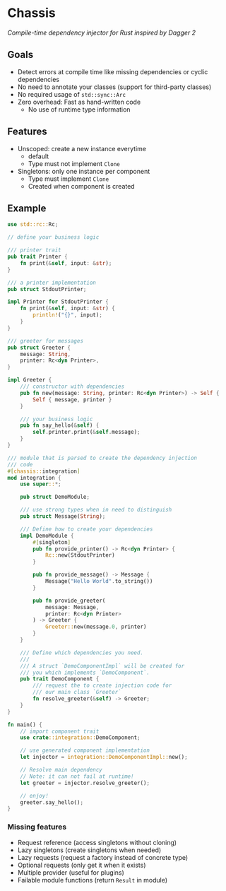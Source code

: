 # Chassis

*Compile-time dependency injector for Rust inspired by Dagger 2*

## Goals
* Detect errors at compile time like missing dependencies or cyclic dependencies
* No need to annotate your classes (support for third-party classes)
* No required usage of `std::sync::Arc`
* Zero overhead: Fast as hand-written code
    * No use of runtime type information

## Features

* Unscoped: create a new instance everytime
    * default
    * Type must not implement `Clone`
* Singletons: only one instance per component
    * Type must implement `Clone`
    * Created when component is created

## Example
```rust
use std::rc::Rc;

// define your business logic

/// printer trait
pub trait Printer {
    fn print(&self, input: &str);
}

/// a printer implementation
pub struct StdoutPrinter;

impl Printer for StdoutPrinter {
    fn print(&self, input: &str) {
        println!("{}", input);
    }
}

/// greeter for messages
pub struct Greeter {
    message: String,
    printer: Rc<dyn Printer>,
}

impl Greeter {
    /// constructor with dependencies
    pub fn new(message: String, printer: Rc<dyn Printer>) -> Self {
        Self { message, printer }
    }

    /// your business logic
    pub fn say_hello(&self) {
        self.printer.print(&self.message);
    }
}

/// module that is parsed to create the dependency injection
/// code
#[chassis::integration]
mod integration {
    use super::*;

    pub struct DemoModule;

    /// use strong types when in need to distinguish
    pub struct Message(String);

    /// Define how to create your dependencies
    impl DemoModule {
        #[singleton]
        pub fn provide_printer() -> Rc<dyn Printer> {
            Rc::new(StdoutPrinter)
        }

        pub fn provide_message() -> Message {
            Message("Hello World".to_string())
        }

        pub fn provide_greeter(
            message: Message,
            printer: Rc<dyn Printer>
        ) -> Greeter {
            Greeter::new(message.0, printer)
        }
    }

    /// Define which dependencies you need.
    ///
    /// A struct `DemoComponentImpl` will be created for
    /// you which implements `DemoComponent`.
    pub trait DemoComponent {
        /// request the to create injection code for 
        /// our main class `Greeter`
        fn resolve_greeter(&self) -> Greeter;
    }
}

fn main() {
    // import component trait
    use crate::integration::DemoComponent;

    // use generated component implementation
    let injector = integration::DemoComponentImpl::new();

    // Resolve main dependency
    // Note: it can not fail at runtime!
    let greeter = injector.resolve_greeter();

    // enjoy!
    greeter.say_hello();
}
```

### Missing features
* Request reference (access singletons without cloning)
* Lazy singletons (create singletons when needed)
* Lazy requests (request a factory instead of concrete type)
* Optional requests (only get it when it exists)
* Multiple provider (useful for plugins)
* Failable module functions (return `Result` in module)